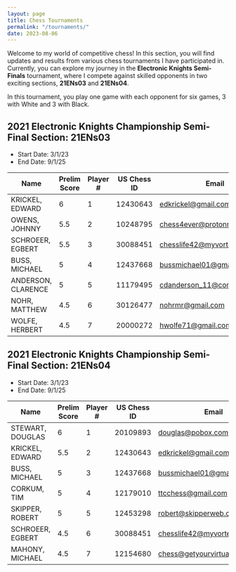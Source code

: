 ```yaml
---
layout: page
title: Chess Tournaments
permalink: "/tournaments/"
date: 2023-08-06
---
```

Welcome to my world of competitive chess! In this section, you will find updates and results from various chess tournaments I have participated in. Currently, you can explore my journey in the **Electronic Knights Semi-Finals** tournament, where I compete against skilled opponents in two exciting sections, **21ENs03** and **21ENs04**.

In this tournament, you play one game with each opponent for six games, 3 with White and 3 with Black.

## 2021 Electronic Knights Championship Semi-Final Section: 21ENs03

- Start Date: 3/1/23
- End Date: 9/1/25

| Name                  | Prelim Score | Player # | US Chess ID | Email                          | Rating | Game Links |
|-----------------------|--------------|----------|-------------|--------------------------------|--------|------------|
| KRICKEL, EDWARD       | 6            | 1        | 12430643    | edkrickel@gmail.com            | 2035   |            |
| OWENS, JOHNNY         | 5.5          | 2        | 10248795    | chess4ever@protonmail.com       | 2201   |            |
| SCHROEER, EGBERT      | 5.5          | 3        | 30088451    | chesslife42@myvortexcloud.com         | 1947   |            |
| BUSS, MICHAEL         | 5            | 4        | 12437668    | bussmichael01@gmail.com         | 2423   |            |
| ANDERSON, CLARENCE    | 5            | 5        | 11179495    | cdanderson_11@comcast.net       | 1767   |            |
| NOHR, MATTHEW         | 4.5          | 6        | 30126477    | nohrmr@gmail.com                | 2037   |            | 
| WOLFE, HERBERT        | 4.5          | 7        | 20000272    | hwolfe71@gmail.com              | 1606   |            | 

## 2021 Electronic Knights Championship Semi-Final Section: 21ENs04

- Start Date: 3/1/23
- End Date: 9/1/25

| Name               | Prelim Score | Player # | US Chess ID | Email                         | Rating | Game Links |
|--------------------|--------------|----------|-------------|-------------------------------|--------|------------|
| STEWART, DOUGLAS   | 6            | 1        | 20109893    | douglas@pobox.com             | 1955   |
| KRICKEL, EDWARD    | 5.5          | 2        | 12430643    | edkrickel@gmail.com           | 2035   |
| BUSS, MICHAEL      | 5            | 3        | 12437668    | bussmichael01@gmail.com       | 2423   |
| CORKUM, TIM        | 5            | 4        | 12179010    | ttcchess@gmail.com            | 2386   |
| SKIPPER, ROBERT    | 5            | 5        | 12453298    | robert@skipperweb.org         | 1952   |
| SCHROEER, EGBERT   | 4.5          | 6        | 30088451    | chesslife42@myvortexcloud.com       | 1947   |
| MAHONY, MICHAEL    | 4.5          | 7        | 12154680    | chess@getyourvirtualcto.com   | 1735   |
